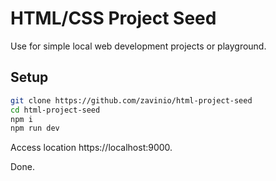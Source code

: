 # HTML/CSS Project Seed

Use for simple local web development projects or playground.


## Setup

```bash
git clone https://github.com/zavinio/html-project-seed
cd html-project-seed 
npm i
npm run dev
```
Access location https://localhost:9000.

Done.
